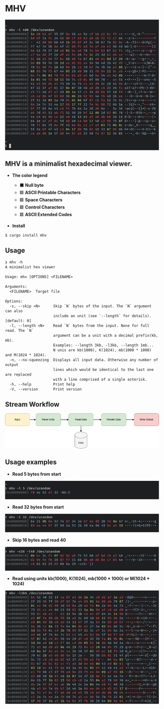 # MHV

<div align="center">
<img src="images/demo.png"/>
</div>

## **MHV** is a minimalist hexadecimal viewer.

* **The color legend**
  
  *  ⬛ **Null byte**
  *  🟦 **ASCII Printable Characters**
  *  🟩 **Space Characters**
  *  🟩 **Control Characters**
  *  🟥 **ASCII Extended Codes**
  


* **Install**

```
$ cargo install mhv
```

## Usage

```
❯ mhv -h
A minimalist hex viewer

Usage: mhv [OPTIONS] <FILENAME>

Arguments:
  <FILENAME>  Target file

Options:
  -s, --skip <N>      Skip `N` bytes of the input. The `N` argument can also
                      include an unit (see `--length` for details). [default: 0]
  -l, --length <N>    Read `N` bytes from the input. None for full read. The `N`
                      argument can be a unit with a decimal prefix(kb, mb).
                      Examples: --length 3kb, -l3kb, --length 1mb...
                      N unis are kb(1000), K(1024), mb(1000 * 1000) and M(1024 * 1024).
  -n, --no-squeezing  Displays all input data. Otherwise any number of output
                      lines which would be identical to the last one are replaced
                      with a line comprised of a single asterisk.
  -h, --help          Print help
  -V, --version       Print version
```
## Stream Workflow

![](images/mhv-dataflow.png)

## Usage examples

* **Read 5 bytes from start**

![](images/read5.png)


* **Read 32 bytes from start**

![](images/read32fromstart.png)

* **Skip 16 bytes and read 40**

![](images/skip16andread40.png)

* **Read using units kb(1000), K(1024), mb(1000 * 1000) or M(1024 * 1024)**

![](images/read1kb.png)
